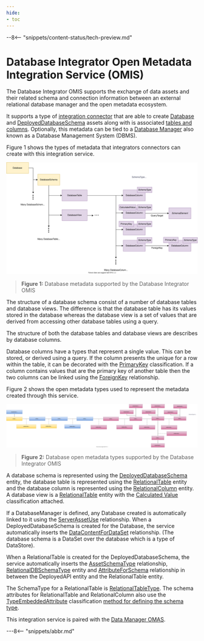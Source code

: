 ```yaml
---
hide:
- toc
---
```


<!-- SPDX-License-Identifier: CC-BY-4.0 -->
<!-- Copyright Contributors to the Egeria project. -->

--8<-- "snippets/content-status/tech-preview.md"

# Database Integrator Open Metadata Integration Service (OMIS)

The Database Integrator OMIS supports the exchange of data assets and their related schema and
connection information between an external relational database manager
and the open metadata ecosystem.

It supports a type of [integration connector](./concepts/integration-connector)
that are able to create [Database](./types/2/0224-Databases)
and [DeployedDatabaseSchema](./types/2/0224-Databases)
assets along with is associated [tables and columns](./types/5/0534-Relational-Schemas).
Optionally, this metadata can be tied to a [Database Manager](./types/2/0224-Databases)
also known as a Database Management System (DBMS).

Figure 1 shows the types of metadata that integrators connectors can create with this integration service.

![Figure 1](./services/omas/data-manager/relational-database-model.svg)
> **Figure 1:** Database metadata supported by the Database Integrator OMIS 

The structure of a database schema consist of a number of database tables and database views.
The difference is that the database table has its values stored in the database whereas the
database view is a set of values that are derived from accessing other
database tables using a query.

The structure of both the database tables and database views are describes by database columns.

Database columns have a types that represent a single value.  This can be stored, or derived using a query.
If the column presents the unique for a row within the table, it can be decorated with the
[PrimaryKey](./types/5/0534-Relational-Schemas) classification.
If a column contains values that are the primary key of another table then the two columns can be linked using the
[ForeignKey](./types/5/0534-Relational-Schemas) relationship.

Figure 2 shows the open metadata types used to represent the metadata created through this service.

![Figure 2](./services/omas/data-manager/relational-database-open-metadata-types.svg)
> **Figure 2:** Database open metadata types supported by the Database Integrator OMIS 

A database schema is represented using the
[DeployedDatabaseSchema](./types/2/0224-Databases) entity,
the database table is represented using the 
[RelationalTable](./types/5/0534-Relational-Schemas) entity
and the database column is represented using the 
[RelationalColumn](./types/5/0534-Relational-Schemas) entity.
A database view is a 
[RelationalTable](./types/5/0534-Relational-Schemas) entity
with the [Calculated Value](./types/5/0512-Derived-Schema-Elements)
classification attached.

If a DatabaseManager is defined, any Database created is automatically linked to it using the
[ServerAssetUse](./types/0/0045-Servers-and-Assets)
relationship.
When a DeployedDatabaseSchema is created for the Database,
the service automatically inserts the
[DataContentForDataSet](./types/5/0503-Asset-Schema) relationship.
(The database schema is a DataSet over the database which is a type of DataStore).

When a RelationalTable is created for the DeployedDatabaseSchema,
the service automatically inserts the
[AssetSchemaType](./types/5/0503-Asset-Schema) relationship,
[RelationalDBSchemaType](./types/5/0534-Relational-Schemas) entity and
[AttributeForSchema](./types/5/0505-Schema-Attributes) relationship
in between the DeployedAPI entity and the RelationalTable entity.

The SchemaType for a RelationalTable is [RelationalTableType](./types/5/0534-Relational-Schemas).
The schema attributes for RelationalTable and RelationalColumn also use
the [TypeEmbeddedAttribute](./types/5/0505-Schema-Attributes)
classification [method for defining the schema type](./guides/developer/mapping-technology/modelling-schemas).

This integration service is paired with the [Data Manager OMAS](./services/omas/data-manager/overview).

---8<-- "snippets/abbr.md"